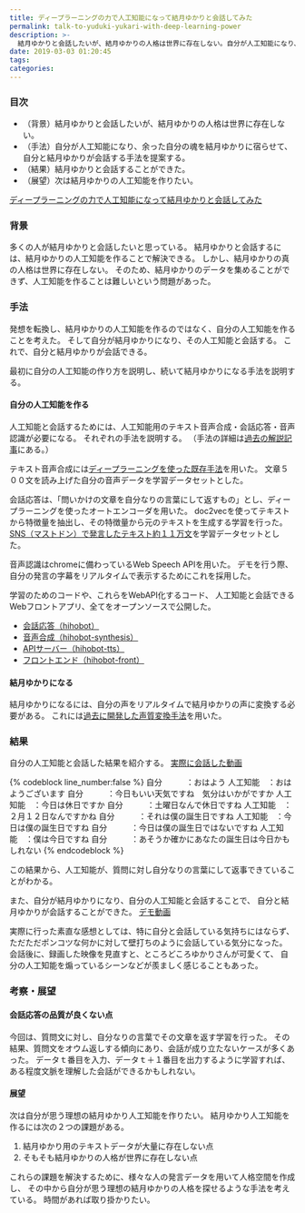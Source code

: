 ```yaml
---
title: ディープラーニングの力で人工知能になって結月ゆかりと会話してみた
permalink: talk-to-yuduki-yukari-with-deep-learning-power
description: >-
  結月ゆかりと会話したいが、結月ゆかりの人格は世界に存在しない。自分が人工知能になり、余った自分の魂を結月ゆかりに宿らせて、自分と結月ゆかりが会話する手法を提案する。結月ゆかりと会話することができた。次は結月ゆかりの人工知能を作りたい。
date: 2019-03-03 01:20:45
tags:
categories:
---
```



### 目次

* （背景）結月ゆかりと会話したいが、結月ゆかりの人格は世界に存在しない。
* （手法）自分が人工知能になり、余った自分の魂を結月ゆかりに宿らせて、自分と結月ゆかりが会話する手法を提案する。
* （結果）結月ゆかりと会話することができた。
* （展望）次は結月ゆかりの人工知能を作りたい。

<!-- more -->

<script type="application/javascript" src="https://embed.nicovideo.jp/watch/sm34712379/script?w=640&h=360"></script><noscript><a href="https://www.nicovideo.jp/watch/sm34712379">ディープラーニングの力で人工知能になって結月ゆかりと会話してみた</a></noscript>

### 背景

多くの人が結月ゆかりと会話したいと思っている。
結月ゆかりと会話するには、結月ゆかりの人工知能を作ることで解決できる。
しかし、結月ゆかりの真の人格は世界に存在しない。
そのため、結月ゆかりのデータを集めることができず、人工知能を作ることは難しいという問題があった。

### 手法

発想を転換し、結月ゆかりの人工知能を作るのではなく、自分の人工知能を作ることを考えた。
そして自分が結月ゆかりになり、その人工知能と会話する。
これで、自分と結月ゆかりが会話できる。

最初に自分の人工知能の作り方を説明し、続いて結月ゆかりになる手法を説明する。

#### 自分の人工知能を作る
人工知能と会話するためには、人工知能用のテキスト音声合成・会話応答・音声認識が必要になる。
それぞれの手法を説明する。
（手法の詳細は[過去の解説記事](https://qiita.com/Hiroshiba/items/b4daca0176af5fd352a2)にある。）

テキスト音声合成には[ディープラーニングを使った既存手法](https://r9y9.github.io/nnmnkwii/latest/nnmnkwii_gallery/notebooks/tts/02-Bidirectional-LSTM%20based%20RNNs%20for%20speech%20synthesis%20%28en%29.html)を用いた。
文章５００文を読み上げた自分の音声データを学習データセットとした。

会話応答は、「問いかけの文章を自分なりの言葉にして返すもの」とし、ディープラーニングを使ったオートエンコーダを用いた。
doc2vecを使ってテキストから特徴量を抽出し、その特徴量から元のテキストを生成する学習を行った。
[SNS（マストドン）で発言したテキスト約１１万文](https://friends.nico/@hiho_karuta)を学習データセットとした。

音声認識はchromeに備わっているWeb Speech APIを用いた。
デモを行う際、自分の発言の字幕をリアルタイムで表示するためにこれを採用した。

学習のためのコードや、これらをWebAPI化するコード、
人工知能と会話できるWebフロントアプリ、全てをオープンソースで公開した。

* [会話応答（hihobot）](https://github.com/Hiroshiba/hihobot)
* [音声合成（hihobot-synthesis）](https://github.com/Hiroshiba/hihobot-synthesis)
* [APIサーバー（hihobot-tts）](https://github.com/Hiroshiba/hihobot-tts)
* [フロントエンド（hihobot-front）](https://github.com/Hiroshiba/hihobot-front)

#### 結月ゆかりになる

結月ゆかりになるには、自分の声をリアルタイムで結月ゆかりの声に変換する必要がある。
これには[過去に開発した声質変換手法](../became-yuduki-yukari-with-deep-learning-power/)を用いた。

### 結果

自分の人工知能と会話した結果を紹介する。
[実際に会話した動画](https://twitter.com/i/status/1068656559406821376)

{% codeblock line_number:false %}
自分　　　：おはよう
人工知能　：おはようございます
自分　　　：今日もいい天気ですね　気分はいかがですか
人工知能　：今日は休日ですか
自分　　　：土曜日なんで休日ですね
人工知能　：２月１２日なんですかね
自分　　　：それは僕の誕生日ですね
人工知能　：今日は僕の誕生日ですね
自分　　　：今日は僕の誕生日ではないですね
人工知能　：僕は今日ですね
自分　　　：あそうか確かにあなたの誕生日は今日かもしれない
{% endcodeblock %}

この結果から、人工知能が、質問に対し自分なりの言葉にして返事できていることがわかる。

また、自分が結月ゆかりになり、自分の人工知能と会話することで、
自分と結月ゆかりが会話することができた。
[デモ動画](https://www.nicovideo.jp/watch/sm34712379)

実際に行った素直な感想としては、特に自分と会話している気持ちにはならず、
ただただポンコツな何かに対して壁打ちのように会話している気分になった。
会話後に、録画した映像を見直すと、ところどころゆかりさんが可愛くて、
自分の人工知能を煽っているシーンなどが羨ましく感じることもあった。

### 考察・展望

#### 会話応答の品質が良くない点

今回は、質問文に対し、自分なりの言葉でその文章を返す学習を行った。
その結果、質問文をオウム返しする傾向にあり、会話が成り立たないケースが多くあった。
データｔ番目を入力、データｔ＋１番目を出力するように学習すれば、
ある程度文脈を理解した会話ができるかもしれない。

#### 展望

次は自分が思う理想の結月ゆかり人工知能を作りたい。
結月ゆかり人工知能を作るには次の２つの課題がある。

1. 結月ゆかり用のテキストデータが大量に存在しない点
2. そもそも結月ゆかりの人格が世界に存在しない点

これらの課題を解決するために、様々な人の発言データを用いて人格空間を作成し、
その中から自分が思う理想の結月ゆかりの人格を探せるような手法を考えている。
時間があれば取り掛かりたい。
